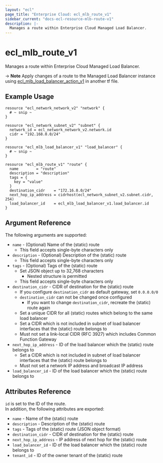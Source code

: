 ```yaml
---
layout: "ecl"
page_title: "Enterprise Cloud: ecl_mlb_route_v1"
sidebar_current: "docs-ecl-resource-mlb-route-v1"
description: |-
  Manages a route within Enterprise Cloud Managed Load Balancer.
---
```


# ecl\_mlb\_route\_v1

Manages a route within Enterprise Cloud Managed Load Balancer.

-> **Note** Apply changes of a route to the Managed Load Balancer instance using [ecl_mlb_load_balancer_action_v1](./ecl_mlb_load_balancer_action_v1) in another tf file.

## Example Usage

```hcl
resource "ecl_network_network_v2" "network" {
  # ~ snip ~
}

resource "ecl_network_subnet_v2" "subnet" {
  network_id = ecl_network_network_v2.network.id
  cidr = "192.168.0.0/24"
}

resource "ecl_mlb_load_balancer_v1" "load_balancer" {
  # ~ snip ~
}

resource "ecl_mlb_route_v1" "route" {
  name        = "route"
  description = "description"
  tags = {
    key = "value"
  }
  destination_cidr    = "172.16.0.0/24"
  next_hop_ip_address = cidrhost(ecl_network_subnet_v2.subnet.cidr, 254)
  load_balancer_id    = ecl_mlb_load_balancer_v1.load_balancer.id
}
```

## Argument Reference

The following arguments are supported:

* `name` - (Optional) Name of the (static) route
    * This field accepts single-byte characters only
* `description` - (Optional) Description of the (static) route
    * This field accepts single-byte characters only
* `tags` - (Optional) Tags of the (static) route
    * Set JSON object up to 32,768 characters
        * Nested structure is permitted
    * This field accepts single-byte characters only
* `destination_cidr` - CIDR of destination for the (static) route
    * If you configure `destination_cidr` as default gateway, set `0.0.0.0/0`
    * `destination_cidr` can not be changed once configured
        * If you want to change `destination_cidr`, recreate the (static) route again
    * Set a unique CIDR for all (static) routes which belong to the same load balancer
    * Set a CIDR which is not included in subnet of load balancer interfaces that the (static) route belongs to
    * Must not set a link-local CIDR (RFC 3927) which includes Common Function Gateway
* `next_hop_ip_address` - ID of the load balancer which the (static) route belongs to
    * Set a CIDR which is not included in subnet of load balancer interfaces that the (static) route belongs to
    * Must not set a network IP address and broadcast IP address
* `load_balancer_id` - ID of the load balancer which the (static) route belongs to

## Attributes Reference

`id` is set to the ID of the route.<br>
In addition, the following attributes are exported:

* `name` - Name of the (static) route
* `description` - Description of the (static) route
* `tags` - Tags of the (static) route (JSON object format)
* `destination_cidr` - CIDR of destination for the (static) route
* `next_hop_ip_address` - IP address of next hop for the (static) route
* `load_balancer_id` - ID of the load balancer which the (static) route belongs to
* `tenant_id` - ID of the owner tenant of the (static) route

